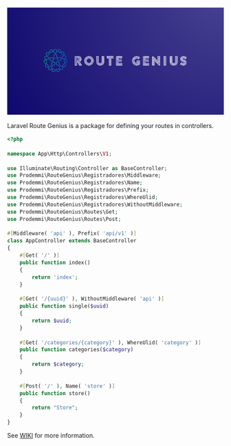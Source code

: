 ![Laravel Route Genius](./assets/banner.png)

Laravel Route Genius is a package for defining your routes in controllers.

```php
<?php

namespace App\Http\Controllers\V1;

use Illuminate\Routing\Controller as BaseController;
use Prodemmi\RouteGenius\Registradores\Middleware;
use Prodemmi\RouteGenius\Registradores\Name;
use Prodemmi\RouteGenius\Registradores\Prefix;
use Prodemmi\RouteGenius\Registradores\WhereUlid;
use Prodemmi\RouteGenius\Registradores\WithoutMiddleware;
use Prodemmi\RouteGenius\Routes\Get;
use Prodemmi\RouteGenius\Routes\Post;

#[Middleware( 'api' ), Prefix( 'api/v1' )]
class AppController extends BaseController
{
    #[Get( '/' )]
    public function index()
    {
        return 'index';
    }

    #[Get( '/{uuid}' ), WithoutMiddleware( 'api' )]
    public function single($uuid)
    {
        return $uuid;
    }

    #[Get( '/categories/{category}' ), WhereUlid( 'category' )]
    public function categories($category)
    {
        return $category;
    }

    #[Post( '/' ), Name( 'store' )]
    public function store()
    {
        return "Store";
    }
}

```
See [WIKI](https://github.com/prodemmi/route-genius/wiki) for more information.